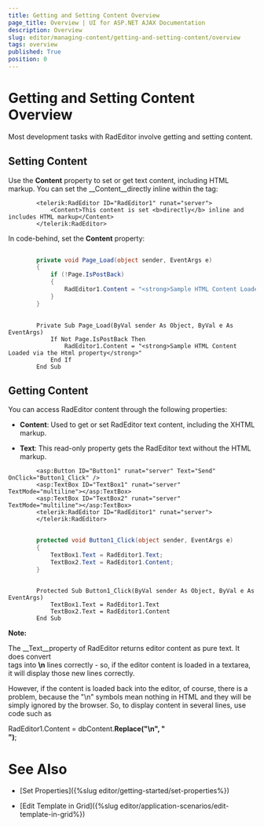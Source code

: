 ```yaml
---
title: Getting and Setting Content Overview
page_title: Overview | UI for ASP.NET AJAX Documentation
description: Overview
slug: editor/managing-content/getting-and-setting-content/overview
tags: overview
published: True
position: 0
---
```


# Getting and Setting Content Overview



Most development tasks with RadEditor involve getting and setting content.

## Setting Content

Use the __Content__ property to set or get text content, including HTML markup. You can set the __Content__directly inline within the __<Content>__ tag:

````ASPNET
	    <telerik:RadEditor ID="RadEditor1" runat="server">
	        <Content>This content is set <b>directly</b> inline and includes HTML markup</Content>
	    </telerik:RadEditor>
````



In code-behind, set the __Content__ property:



````C#
	
	    private void Page_Load(object sender, EventArgs e)
	    {
	        if (!Page.IsPostBack)
	        {
	            RadEditor1.Content = "<strong>Sample HTML Content Loaded via the Html property</strong>";
	        }
	    } 
	
````
````VB
	    Private Sub Page_Load(ByVal sender As Object, ByVal e As EventArgs)
	        If Not Page.IsPostBack Then
	            RadEditor1.Content = "<strong>Sample HTML Content Loaded via the Html property</strong>"
	        End If
	    End Sub
````


## Getting Content

You can access RadEditor content through the following properties:

* __Content__: Used to get or set RadEditor text content, including the XHTML markup.

* __Text__: This read-only property gets the RadEditor text without the HTML markup.

````ASPNET
	    <asp:Button ID="Button1" runat="server" Text="Send" OnClick="Button1_Click" />
	    <asp:TextBox ID="TextBox1" runat="server" TextMode="multiline"></asp:TextBox>
	    <asp:TextBox ID="TextBox2" runat="server" TextMode="multiline"></asp:TextBox>
	    <telerik:RadEditor ID="RadEditor1" runat="server">
	    </telerik:RadEditor>
````





````C#
	
	    protected void Button1_Click(object sender, EventArgs e)
	    {
	        TextBox1.Text = RadEditor1.Text;
	        TextBox2.Text = RadEditor1.Content;
	    } 
	
````
````VB
	    Protected Sub Button1_Click(ByVal sender As Object, ByVal e As EventArgs)
	        TextBox1.Text = RadEditor1.Text
	        TextBox2.Text = RadEditor1.Content
	    End Sub
````




__Note:__

The __Text__property of RadEditor returns editor content as pure text. It does convert __<BR/>__ tags into __\n__ lines correctly - so, if the editor content is loaded in a textarea, it will display those new lines correctly.

However, if the content is loaded back into the editor, of course, there is a problem, because the "\n" symbols mean nothing in HTML and they will be simply ignored by the browser. So, to display content in several lines, use code such as

RadEditor1.Content = dbContent.__Replace("\n", "<br/>")__;

# See Also

 * [Set Properties]({%slug editor/getting-started/set-properties%})

 * [Edit Template in Grid]({%slug editor/application-scenarios/edit-template-in-grid%})
